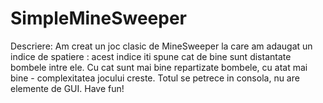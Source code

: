 # SimpleMineSweeper

Descriere:
Am creat un joc clasic de MineSweeper la care am adaugat un indice de spatiere :  acest indice iti spune cat de bine sunt distantate bombele intre ele. Cu cat sunt mai bine repartizate bombele, cu atat mai bine - complexitatea jocului creste. Totul se petrece in consola, nu are elemente de GUI. 
Have fun!
